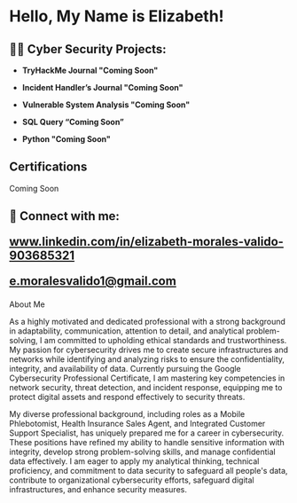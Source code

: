 <h1> Hello, My Name is Elizabeth! </h1>

<h2>👨‍💻 Cyber Security Projects:</h2>

- <b>TryHackMe Journal "Coming Soon"</b>
  
- <b>Incident Handler’s Journal "Coming Soon"</b>
  
- <b>Vulnerable System Analysis "Coming Soon"</b>
  
- <b>SQL Query “Coming Soon”</b>
 
- <b>Python "Coming Soon"</b>
  

<h2>Certifications</h2>


   Coming Soon
   
   

<h2> 🤳 Connect with me:


www.linkedin.com/in/elizabeth-morales-valido-903685321

e.moralesvalido1@gmail.com</h2>
  


About Me

As a highly motivated and dedicated professional with a strong background in adaptability, communication, attention to detail, and analytical problem-solving, I am committed to upholding ethical standards and trustworthiness. My passion for cybersecurity drives me to create secure infrastructures and networks while identifying and analyzing risks to ensure the confidentiality, integrity, and availability of data. Currently pursuing the Google Cybersecurity Professional Certificate, I am mastering key competencies in network security, threat detection, and incident response, equipping me to protect digital assets and respond effectively to security threats.

My diverse professional background, including roles as a Mobile Phlebotomist, Health Insurance Sales Agent, and Integrated Customer Support Specialist, has uniquely prepared me for a career in cybersecurity. These positions have refined my ability to handle sensitive information with integrity, develop strong problem-solving skills, and manage confidential data effectively. I am eager to apply my analytical thinking, technical proficiency, and commitment to data security to safeguard all people's data, contribute to organizational cybersecurity efforts, safeguard digital infrastructures, and enhance security measures.













